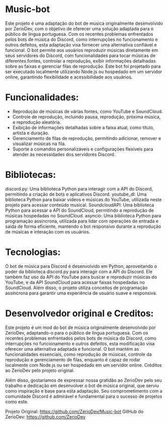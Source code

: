 # Music-bot

Este projeto é uma adaptação do bot de música originalmente desenvolvido por ZerioDev, com o objetivo de oferecer uma solução adaptada para o público de língua portuguesa. Com os recentes problemas enfrentados pelos bots de música do Discord, como interrupções no funcionamento e outros defeitos, esta adaptação visa fornecer uma alternativa confiável e funcional. O bot permite aos usuários reproduzir músicas diretamente em seus servidores do Discord, com funcionalidades para tocar músicas de diferentes fontes, controlar a reprodução, exibir informações detalhadas sobre as faixas e gerenciar filas de reprodução. Este bot foi projetado para ser executado localmente utilizando Node.js ou hospedado em um servidor online, garantindo flexibilidade e acessibilidade aos usuários.



# Funcionalidades:

- Reprodução de músicas de várias fontes, como YouTube e SoundCloud.
- Controle de reprodução, incluindo pausa, reprodução, próxima música, e reprodução aleatória.
- Exibição de informações detalhadas sobre a faixa atual, como título, artista e duração.
- Gerenciamento de filas de reprodução, permitindo adicionar, remover e visualizar músicas na fila.
- Suporte a comandos personalizáveis e configurações flexíveis para atender às necessidades dos servidores Discord.



# Bibliotecas:

discord.py: Uma biblioteca Python para interagir com a API do Discord, permitindo a criação de bots e aplicativos Discord.
youtube_dl: Uma biblioteca Python para baixar vídeos e músicas do YouTube, utilizada neste projeto para acessar conteúdo musical.
SoundcloudAPI: Uma biblioteca Python para acessar a API do SoundCloud, permitindo a reprodução de músicas hospedadas no SoundCloud.
asyncio: Uma biblioteca Python para programação assíncrona, utilizada para lidar com operações de entrada e saída de forma eficiente, mantendo o bot responsivo durante a reprodução de músicas e interação com os usuários.



# Tecnologias:
O bot de música para Discord é desenvolvido em Python, aproveitando o poder da biblioteca discord.py para interagir com a API do Discord. Ele também faz uso da API do YouTube para buscar e reproduzir músicas do YouTube, e da API SoundCloud para acessar faixas hospedadas no SoundCloud. Além disso, o projeto utiliza conceitos de programação assíncrona para garantir uma experiência de usuário suave e responsiva.



# Desenvolvedor original e Creditos:

Este projeto é um mod do bot de música originalmente desenvolvido por ZerioDev, adaptando-o para o público de língua portuguesa. Com os recentes problemas enfrentados pelos bots de música do Discord, como interrupções no funcionamento e outros defeitos, esta modificação visa oferecer uma alternativa adaptada e funcional. O bot mantém as funcionalidades essenciais, como reprodução de músicas, controle da reprodução e gerenciamento de filas, enquanto é capaz de rodar localmente com Node.js ou ser hospedado em um servidor online. Créditos ao ZerioDev pelo projeto original.

Além disso, gostaríamos de expressar nossa gratidão ao ZerioDev pelo seu trabalho e dedicação em desenvolver o bot de música original, que serviu como inspiração e base para esta adaptação. Seu comprometimento com a comunidade Discord é admirável e fundamental para o sucesso de projetos como este.

Projeto Original: https://github.com/ZerioDev/Music-bot
GitHub do ZerioDev: https://github.com/ZerioDev
